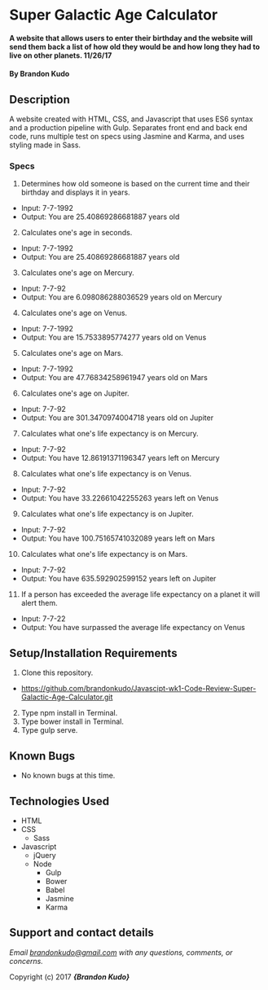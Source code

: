 # Super Galactic Age Calculator

#### A website that allows users to enter their birthday and the website will send them back a list of how old they would be and how long they had to live on other planets. 11/26/17

#### By **Brandon Kudo**

## Description

A website created with HTML, CSS, and Javascript that uses ES6 syntax and a production pipeline with Gulp.  Separates front end and back end code, runs multiple test on specs using Jasmine and Karma, and uses styling made in Sass.

### Specs

1. Determines how old someone is based on the current time and their birthday and displays it in years.
  * Input: 7-7-1992
  * Output: You are 25.40869286681887 years old
2. Calculates one's age in seconds.
  * Input: 7-7-1992
  * Output: You are 25.40869286681887 years old
3. Calculates one's age on Mercury.
  * Input: 7-7-92
  * Output: You are 6.098086288036529 years old on Mercury
4. Calculates one's age on Venus.
  * Input: 7-7-1992
  * Output: You are 15.7533895774277 years old on Venus
5. Calculates one's age on Mars.
  * Input: 7-7-1992
  * Output: You are 47.76834258961947 years old on Mars
6. Calculates one's age on Jupiter.
  * Input: 7-7-92
  * Output: You are 301.3470974004718 years old on Jupiter
7. Calculates what one's life expectancy is on Mercury.
  * Input: 7-7-92
  * Output: You have 12.86191371196347 years left on Mercury
8. Calculates what one's life expectancy is on Venus.
  * Input: 7-7-92
  * Output: You have 33.22661042255263 years left on Venus
9. Calculates what one's life expectancy is on Jupiter.
  * Input: 7-7-92
  * Output: You have 100.75165741032089 years left on Mars
10. Calculates what one's life expectancy is on Mars.
  * Input: 7-7-92
  * Output: You have 635.592902599152 years left on Jupiter
11. If a person has exceeded the average life expectancy on a planet it will alert them.
  * Input: 7-7-22
  * Output: You have surpassed the average life expectancy on Venus

## Setup/Installation Requirements

1. Clone this repository.
  * https://github.com/brandonkudo/Javascipt-wk1-Code-Review-Super-Galactic-Age-Calculator.git
2. Type npm install in Terminal.
3. Type bower install in Terminal.
4. Type gulp serve.


## Known Bugs
* No known bugs at this time.

## Technologies Used
* HTML
* CSS
  * Sass
* Javascript
  * jQuery
  * Node
    * Gulp
    * Bower
    * Babel
    * Jasmine
    * Karma

## Support and contact details

_Email brandonkudo@gmail.com with any questions, comments, or concerns._



Copyright (c) 2017 **_{Brandon Kudo}_**
